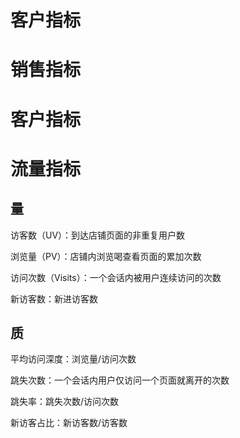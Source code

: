 

# 客户指标





# 销售指标		







# 客户指标







# 流量指标

## 量

访客数（UV）：到达店铺页面的非重复用户数

浏览量（PV）：店铺内浏览喝查看页面的累加次数

访问次数（Visits）：一个会话内被用户连续访问的次数

新访客数：新进访客数



## 质

平均访问深度：浏览量/访问次数

跳失次数：一个会话内用户仅访问一个页面就离开的次数

跳失率：跳失次数/访问次数

新访客占比：新访客数/访客数





